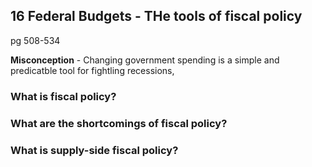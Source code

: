 ## 16 Federal Budgets - THe tools of fiscal policy
pg 508-534

**Misconception** - Changing government spending is a simple and predicatble tool for fightling recessions,

### What is fiscal policy?

### What are the shortcomings of fiscal policy?
### What is supply-side fiscal policy?
